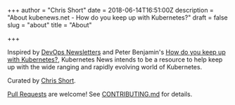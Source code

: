 +++
author = "Chris Short"
date = 2018-06-14T16:51:00Z
description = "About kubenews.net - How do you keep up with Kubernetes?"
draft = false
slug = "about"
title = "About"

+++

Inspired by [DevOps Newsletters](https://devopsnewsletters.com/) and Peter Benjamin's [How do you keep up with Kubernetes?](https://dev.to/petermbenjamin/how-do-you-keep-up-with-kubernetes-2209), Kubernetes News intends to be a resource to help  keep up with the wide ranging and rapidly evolving world of Kubernetes.

Curated by [Chris Short](https://advisedbyshort.com/).

[Pull Requests](https://github.com/chris-short/kubenews.net) are welcome! See [CONTRIBUTING.md](https://github.com/chris-short/kubenews.net/blob/master/CONTRIBUTING.md) for details.